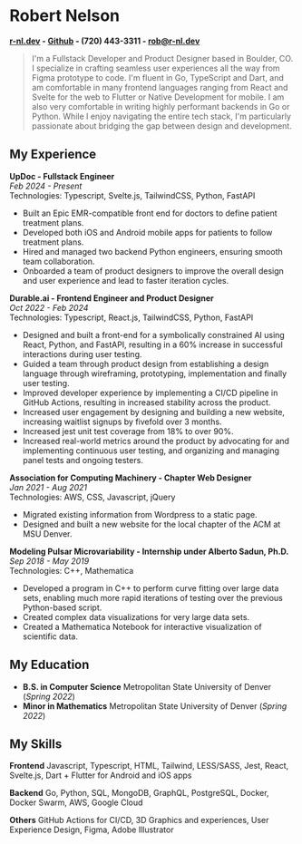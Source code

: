 # Robert Nelson

**[r-nl.dev](https://r-nl.dev) - [Github](https://github.com/r-nl) - (720) 443-3311 - [rob@r-nl.dev](mailto:rob@r-nl.dev)**  

> I'm a Fullstack Developer and Product Designer based in Boulder, CO. I specialize in crafting seamless user experiences all the way from Figma prototype to code. I'm fluent in Go, TypeScript and Dart, and am comfortable in many frontend languages ranging from React and Svelte for the web to Flutter or Native Development for mobile. I am also very comfortable in writing highly performant backends in Go or Python. While I enjoy navigating the entire tech stack, I'm particularly passionate about bridging the gap between design and development.

## My Experience

**UpDoc - Fullstack Engineer**  
_Feb 2024 - Present_  
Technologies: Typescript, Svelte.js, TailwindCSS, Python, FastAPI  

- Built an Epic EMR-compatible front end for doctors to define patient treatment plans.
- Developed both iOS and Android mobile apps for patients to follow treatment plans.
- Hired and managed two backend Python engineers, ensuring smooth team collaboration.
- Onboarded a team of product designers to improve the overall design and user experience and lead to faster iteration cycles.

**Durable.ai - Frontend Engineer and Product Designer**  
_Oct 2022 - Feb 2024_  
Technologies: Typescript, React.js, TailwindCSS, Python, FastAPI  

- Designed and built a front-end for a symbolically constrained AI using React, Python, and FastAPI, resulting in a 60% increase in successful interactions during user testing.
- Guided a team through product design from establishing a design language through wireframing, prototyping, implementation and finally user testing.
- Improved developer experience by implementing a CI/CD pipeline in GitHub Actions, resulting in increased stability across the product.
- Increased user engagement by designing and building a new website, increasing waitlist signups by fivefold over 3 months.
- Increased jest unit test coverage from 18% to over 90%.
- Increased real-world metrics around the product by advocating for and implementing continuous user testing, and organizing and managing panel tests and ongoing testers.

**Association for Computing Machinery - Chapter Web Designer**  
_Jan 2021 - Aug 2021_  
Technologies: AWS, CSS, Javascript, jQuery  

- Migrated existing information from Wordpress to a static page.
- Designed and built a new website for the local chapter of the ACM at MSU Denver.

**Modeling Pulsar Microvariability - Internship under Alberto Sadun, Ph.D.**  
_Sep 2018 - May 2019_  
Technologies: C++, Mathematica  

- Developed a program in C++ to perform curve fitting over large data sets, enabling much more rapid iterations of testing over the previous Python-based script.
- Created complex data visualizations for very large data sets.
- Created a Mathematica Notebook for interactive visualization of scientific data.

## My Education

- **B.S. in Computer Science** Metropolitan State University of Denver (_Spring 2022_)  
- **Minor in Mathematics** Metropolitan State University of Denver (_Spring 2022_)  

## My Skills

**Frontend**
Javascript, Typescript, HTML, Tailwind, LESS/SASS, Jest, React, Svelte.js, Dart + Flutter for Android and iOS apps  

**Backend**
Go, Python, SQL, MongoDB, GraphQL, PostgreSQL, Docker, Docker Swarm, AWS, Google Cloud  

**Others**
GitHub Actions for CI/CD, 3D Graphics and experiences, User Experience Design, Figma, Adobe Illustrator  
